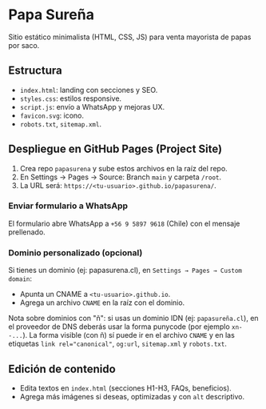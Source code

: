 # Papa Sureña

Sitio estático minimalista (HTML, CSS, JS) para venta mayorista de papas por saco.

## Estructura
- `index.html`: landing con secciones y SEO.
- `styles.css`: estilos responsive.
- `script.js`: envío a WhatsApp y mejoras UX.
- `favicon.svg`: icono.
- `robots.txt`, `sitemap.xml`.

## Despliegue en GitHub Pages (Project Site)
1. Crea repo `papasurena` y sube estos archivos en la raíz del repo.
2. En Settings → Pages → Source: Branch `main` y carpeta `/root`.
3. La URL será: `https://<tu-usuario>.github.io/papasurena/`.

### Enviar formulario a WhatsApp
El formulario abre WhatsApp a `+56 9 5897 9618` (Chile) con el mensaje prellenado.

### Dominio personalizado (opcional)
Si tienes un dominio (ej: papasurena.cl), en `Settings → Pages → Custom domain`:
- Apunta un CNAME a `<tu-usuario>.github.io`.
- Agrega un archivo `CNAME` en la raíz con el dominio.

Nota sobre dominios con "ñ": si usas un dominio IDN (ej: `papasureña.cl`), en el proveedor de DNS deberás usar la forma punycode (por ejemplo `xn--...`). La forma visible (con ñ) sí puede ir en el archivo `CNAME` y en las etiquetas `link rel="canonical"`, `og:url`, `sitemap.xml` y `robots.txt`.

## Edición de contenido
- Edita textos en `index.html` (secciones H1-H3, FAQs, beneficios).
- Agrega más imágenes si deseas, optimizadas y con `alt` descriptivo.
